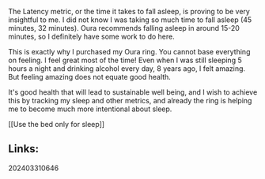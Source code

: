 
The Latency metric, or the time it takes to fall asleep, is proving to be very insightful to me. I did not know I was taking so much time to fall asleep (45 minutes, 32 minutes). Oura recommends falling asleep in around 15-20 minutes, so I definitely have some work to do here.

This is exactly why I purchased my Oura ring. You cannot base everything on feeling. I feel great most of the time! Even when I was still sleeping 5 hours a night and drinking alcohol every day, 8 years ago, I felt amazing. But feeling amazing does not equate good health. 

It's good health that will lead to sustainable well being, and I wish to achieve this by tracking my sleep and other metrics, and already the ring is helping me to become much more intentional about sleep.

[[Use the bed only for sleep]]

## Links:



202403310646